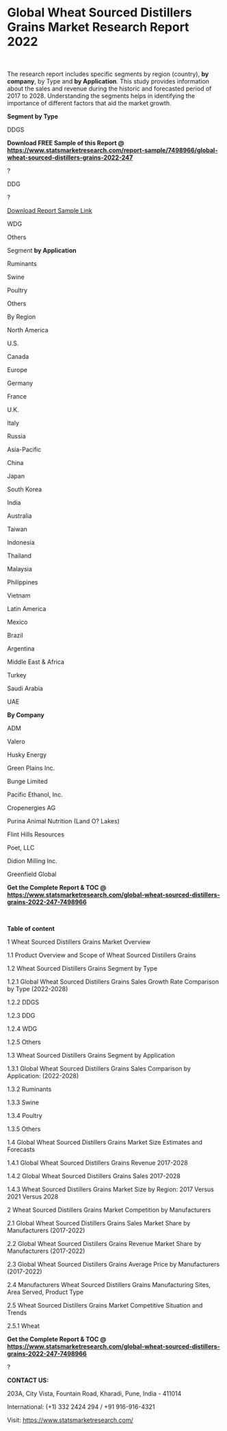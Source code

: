 <h1>Global Wheat Sourced Distillers Grains Market Research Report 2022</h1><br/><p>The research report includes specific segments by region (country), <strong>by company</strong>, by Type and <strong>by Application</strong>. This study provides information about the sales and revenue during the historic and forecasted period of 2017 to 2028. Understanding the segments helps in identifying the importance of different factors that aid the market growth.</p>
 
 
 
 <p><strong>Segment by Type</strong></p>
 
 
 
 <p>DDGS</p>
 
 
 
 <div><b>Download FREE Sample of this Report @ <a href="https://www.statsmarketresearch.com/download-free-sample/7498966/global-wheat-sourced-distillers-grains-2022-247">https://www.statsmarketresearch.com/report-sample/7498966/global-wheat-sourced-distillers-grains-2022-247</a></b></div>
 
 
 
 <p>? </p>
 
 
 
 <p>DDG</p>
 
 
 
 <p>? </p>
 
 
 
 <p><a href="https://www.statsmarketresearch.com/download-free-sample/7498966/global-wheat-sourced-distillers-grains-2022-247">Download Report Sample Link</a></p>
 
 
 
 <p>WDG</p>
 
 
 
 <p>Others</p>
 
 
 
 <p>Segment <strong>by Application</strong></p>
 
 
 
 <p>Ruminants</p>
 
 
 
 <p>Swine</p>
 
 
 
 <p>Poultry</p>
 
 
 
 <p>Others</p>
 
 
 
 <p>By Region</p>
 
 
 
 <p>North America</p>
 
 
 
 <p>U.S.</p>
 
 
 
 <p>Canada</p>
 
 
 
 <p>Europe</p>
 
 
 
 <p>Germany</p>
 
 
 
 <p>France</p>
 
 
 
 <p>U.K.</p>
 
 
 
 <p>Italy</p>
 
 
 
 <p>Russia</p>
 
 
 
 <p>Asia-Pacific</p>
 
 
 
 <p>China</p>
 
 
 
 <p>Japan</p>
 
 
 
 <p>South Korea</p>
 
 
 
 <p>India</p>
 
 
 
 <p>Australia</p>
 
 
 
 <p>Taiwan</p>
 
 
 
 <p>Indonesia</p>
 
 
 
 <p>Thailand</p>
 
 
 
 <p>Malaysia</p>
 
 
 
 <p>Philippines</p>
 
 
 
 <p>Vietnam</p>
 
 
 
 <p>Latin America</p>
 
 
 
 <p>Mexico</p>
 
 
 
 <p>Brazil</p>
 
 
 
 <p>Argentina</p>
 
 
 
 <p>Middle East & Africa</p>
 
 
 
 <p>Turkey</p>
 
 
 
 <p>Saudi Arabia</p>
 
 
 
 <p>UAE</p>
 
 
 
 <p><strong>By Company</strong></p>
 
 
 
 <p>ADM</p>
 
 
 
 <p>Valero</p>
 
 
 
 <p>Husky Energy</p>
 
 
 
 <p>Green Plains Inc.</p>
 
 
 
 <p>Bunge Limited</p>
 
 
 
 <p>Pacific Ethanol, Inc.</p>
 
 
 
 <p>Cropenergies AG</p>
 
 
 
 <p>Purina Animal Nutrition (Land O? Lakes)</p>
 
 
 
 <p>Flint Hills Resources</p>
 
 
 
 <p>Poet, LLC</p>
 
 
 
 <p>Didion Milling Inc.</p>
 
 
 
 <p>Greenfield Global</p>
 
 
 
 <div><b>Get the Complete Report & TOC @ <a href="https://www.statsmarketresearch.com/global-wheat-sourced-distillers-grains-2022-247-7498966">https://www.statsmarketresearch.com/global-wheat-sourced-distillers-grains-2022-247-7498966</a></b></div>
 
 
 
 <p><br />
 
 <b>Table of content</b></p>
 
 
 
 <p>1 Wheat Sourced Distillers Grains Market Overview<br />
 
 1.1 Product Overview and Scope of Wheat Sourced Distillers Grains<br />
 
 1.2 Wheat Sourced Distillers Grains Segment by Type<br />
 
 1.2.1 Global Wheat Sourced Distillers Grains Sales Growth Rate Comparison by Type (2022-2028)<br />
 
 1.2.2 DDGS<br />
 
 1.2.3 DDG<br />
 
 1.2.4 WDG<br />
 
 1.2.5 Others<br />
 
 1.3 Wheat Sourced Distillers Grains Segment by Application<br />
 
 1.3.1 Global Wheat Sourced Distillers Grains Sales Comparison by Application: (2022-2028)<br />
 
 1.3.2 Ruminants<br />
 
 1.3.3 Swine<br />
 
 1.3.4 Poultry<br />
 
 1.3.5 Others<br />
 
 1.4 Global Wheat Sourced Distillers Grains Market Size Estimates and Forecasts<br />
 
 1.4.1 Global Wheat Sourced Distillers Grains Revenue 2017-2028<br />
 
 1.4.2 Global Wheat Sourced Distillers Grains Sales 2017-2028<br />
 
 1.4.3 Wheat Sourced Distillers Grains Market Size by Region: 2017 Versus 2021 Versus 2028<br />
 
 2 Wheat Sourced Distillers Grains Market Competition by Manufacturers<br />
 
 2.1 Global Wheat Sourced Distillers Grains Sales Market Share by Manufacturers (2017-2022)<br />
 
 2.2 Global Wheat Sourced Distillers Grains Revenue Market Share by Manufacturers (2017-2022)<br />
 
 2.3 Global Wheat Sourced Distillers Grains Average Price by Manufacturers (2017-2022)<br />
 
 2.4 Manufacturers Wheat Sourced Distillers Grains Manufacturing Sites, Area Served, Product Type<br />
 
 2.5 Wheat Sourced Distillers Grains Market Competitive Situation and Trends<br />
 
 2.5.1 Wheat</p>
 
 
 
 <div><b>Get the Complete Report & TOC @ <a href="https://www.statsmarketresearch.com/global-wheat-sourced-distillers-grains-2022-247-7498966">https://www.statsmarketresearch.com/global-wheat-sourced-distillers-grains-2022-247-7498966</a></b></div>
 
 
 
 <p>? </p>
 
 
 
 <p><b>CONTACT US:</b><br />
 
 203A, City Vista, Fountain Road, Kharadi, Pune, India - 411014<br />
 
 International: (+1) 332 2424 294 / +91 916-916-4321<br />
 
 Visit: <a href="https://www.statsmarketresearch.com/">https://www.statsmarketresearch.com/</a></p>